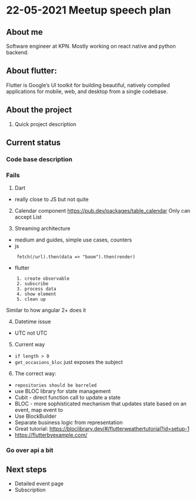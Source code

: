 # 22-05-2021 Meetup speech plan

## About me
Software engineer at KPN. Mostly working on react native and python backend.

## About flutter:
Flutter is Google’s UI toolkit for building beautiful, natively compiled applications for mobile, web, and desktop from a single codebase. 

## About the project
1. Quick project description

## Current status

### Code base description
### Fails
1. Dart
- really close to JS but not quite

2. Calendar component
https://pub.dev/packages/table_calendar
Only can accept List

3. Streaming architecture
- medium and guides, simple use cases, counters 
- js

```
    fetch(/url).then(data => "boom").then(render)
```

- flutter

```
    1. create observable
    2. subscribe
    3. process data
    4. show element
    5. clean up
```

Similar to how angular 2+ does it

4. Datetime issue
- UTC not UTC

5. Current way 
- `if length > 0` 
- `get_occasions_bloc` just exposes the subject
6. The correct way:
- `repositories should be barreled`
- use BLOC library for state management
- Cubit - direct function call to update a state
- BLOC - more sophisticated mechanism that updates state based on an event, map event to 
- Use BlockBuilder
- Separate business logic from representation
- Great tutorial: https://bloclibrary.dev/#/flutterweathertutorial?id=setup-1
- https://flutterbyexample.com/

### Go over api a bit

## Next steps
- Detailed event page
- Subscription


